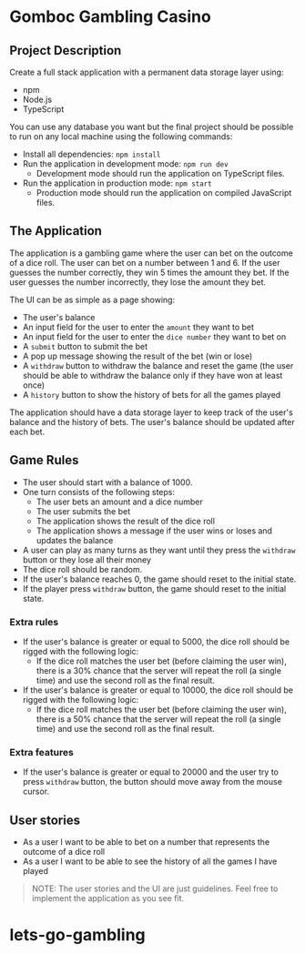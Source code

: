 # Gomboc Gambling Casino

## Project Description
Create a full stack application with a permanent data storage layer using:

- npm
- Node.js
- TypeScript

You can use any database you want but the final project should be possible to run on any local machine using the following commands:

- Install all dependencies: `npm install`
- Run the application in development mode: `npm run dev`
    - Development mode should run the application on TypeScript files.
- Run the application in production mode: `npm start`
    - Production mode should run the application on compiled JavaScript files.

## The Application
The application is a gambling game where the user can bet on the outcome of a dice roll. The user can bet on a number between 1 and 6. If the user guesses the number correctly, 
they win 5 times the amount they bet. If the user guesses the number incorrectly, they lose the amount they bet.

The UI can be as simple as a page showing:

- The user's balance
- An input field for the user to enter the `amount` they want to bet
- An input field for the user to enter the `dice number` they want to bet on
- A `submit` button to submit the bet
- A pop up message showing the result of the bet (win or lose)
- A `withdraw` button to withdraw the balance and reset the game (the user should be able to withdraw the balance only if they have won at least once)
- A `history` button to show the history of bets for all the games played

The application should have a data storage layer to keep track of the user's balance and the history of bets. The user's balance should be updated after each bet.

## Game Rules
- The user should start with a balance of 1000.
- One turn consists of the following steps:
    - The user bets an amount and a dice number
    - The user submits the bet
    - The application shows the result of the dice roll
    - The application shows a message if the user wins or loses and updates the balance
- A user can play as many turns as they want until they press the `withdraw` button or they lose all their money
- The dice roll should be random.
- If the user's balance reaches 0, the game should reset to the initial state.
- If the player press `withdraw` button, the game should reset to the initial state.

### Extra rules
- If the user's balance is greater or equal to 5000, the dice roll should be rigged with the following logic:
    - If the dice roll matches the user bet (before claiming the user win), there is a 30% chance that the server will repeat the roll (a single time) and use the second roll as the final result.
- If the user's balance is greater or equal to 10000, the dice roll should be rigged with the following logic:
    - If the dice roll matches the user bet (before claiming the user win), there is a 50% chance that the server will repeat the roll (a single time) and use the second roll as the final result.

### Extra features
- If the user's balance is greater or equal to 20000 and the user try to press `withdraw` button, the button should move away from the mouse cursor.

## User stories
- As a user I want to be able to bet on a number that represents the outcome of a dice roll
- As a user I want to be able to see the history of all the games I have played

> NOTE: The user stories and the UI are just guidelines. Feel free to implement the application as you see fit.

# lets-go-gambling
